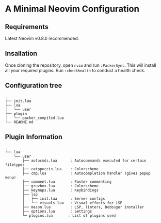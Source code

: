 # A Minimal Neovim Configuration

## Requirements

Latest Neovim v0.8.0 recommended.

## Insallation

Once cloning the repository, open `nvim` and run `:PackerSync`. This will install
all your required plugins. Run `:checkhealth` to conduct a health check.

## Configuration tree
```
.
├── init.lua
├── lua
│   └── user
├── plugin
│   └── packer_compiled.lua
└── README.md
```

## Plugin Information
```
.
└── lua
    └── user
        ├── autocmds.lua      : Autocommands executed for certain filetypes
        ├── catppuccin.lua    : Colorscheme
        ├── cmp.lua           : Autocompletion handler (gives popup menu)
        ├── comment.lua       : Faster commenting
        ├── gruvbox.lua       : Colorscheme
        ├── keymaps.lua       : Keybindings
        ├── lsp                
        │   ├── init.lua      : Server configs
        │   └── visuals.lua   : Visual effects for LSP
        ├── mason.lua         : LSP, linters, Debbuger installer
        ├── options.lua       : Settings
        └─ plugins.lua       : List of plugins used
 ```
